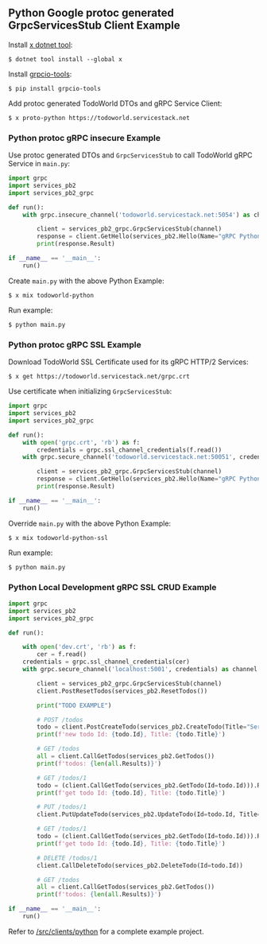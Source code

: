 
## Python Google protoc generated GrpcServicesStub Client Example

Install [x dotnet tool](https://docs.servicestack.net/dotnet-tool):
    
    $ dotnet tool install --global x 

Install [grpcio-tools](https://pypi.org/project/grpcio-tools/):

    $ pip install grpcio-tools

Add protoc generated TodoWorld DTOs and gRPC Service Client:

    $ x proto-python https://todoworld.servicestack.net

### Python protoc gRPC insecure Example

Use protoc generated DTOs and `GrpcServicesStub` to call TodoWorld gRPC Service in `main.py`:

```python
import grpc
import services_pb2
import services_pb2_grpc

def run():
    with grpc.insecure_channel('todoworld.servicestack.net:5054') as channel:

        client = services_pb2_grpc.GrpcServicesStub(channel)
        response = client.GetHello(services_pb2.Hello(Name="gRPC Python"))
        print(response.Result)

if __name__ == '__main__':
    run()
```

Create `main.py` with the above Python Example: 

    $ x mix todoworld-python

Run example:

    $ python main.py

### Python protoc gRPC SSL Example

Download TodoWorld SSL Certificate used for its gRPC HTTP/2 Services:

    $ x get https://todoworld.servicestack.net/grpc.crt 

Use certificate when initializing `GrpcServicesStub`:

```python
import grpc
import services_pb2
import services_pb2_grpc

def run():
    with open('grpc.crt', 'rb') as f:
        credentials = grpc.ssl_channel_credentials(f.read())
    with grpc.secure_channel('todoworld.servicestack.net:50051', credentials) as channel:

        client = services_pb2_grpc.GrpcServicesStub(channel)
        response = client.GetHello(services_pb2.Hello(Name="gRPC Python"))
        print(response.Result)

if __name__ == '__main__':
    run()
```

Override `main.py` with the above Python Example: 

    $ x mix todoworld-python-ssl

Run example:

    $ python main.py

### Python Local Development gRPC SSL CRUD Example

```python
import grpc
import services_pb2
import services_pb2_grpc

def run():

    with open('dev.crt', 'rb') as f:
        cer = f.read()
    credentials = grpc.ssl_channel_credentials(cer)
    with grpc.secure_channel('localhost:5001', credentials) as channel:

        client = services_pb2_grpc.GrpcServicesStub(channel)
        client.PostResetTodos(services_pb2.ResetTodos())

        print("TODO EXAMPLE")

        # POST /todos
        todo = client.PostCreateTodo(services_pb2.CreateTodo(Title="ServiceStack")).Result
        print(f'new todo Id: {todo.Id}, Title: {todo.Title}')

        # GET /todos
        all = client.CallGetTodos(services_pb2.GetTodos())
        print(f'todos: {len(all.Results)}')

        # GET /todos/1
        todo = (client.CallGetTodo(services_pb2.GetTodo(Id=todo.Id))).Result
        print(f'get todo Id: {todo.Id}, Title: {todo.Title}')

        # PUT /todos/1
        client.PutUpdateTodo(services_pb2.UpdateTodo(Id=todo.Id, Title='gRPC'))

        # GET /todos/1
        todo = (client.CallGetTodo(services_pb2.GetTodo(Id=todo.Id))).Result
        print(f'get todo Id: {todo.Id}, Title: {todo.Title}')

        # DELETE /todos/1
        client.CallDeleteTodo(services_pb2.DeleteTodo(Id=todo.Id))

        # GET /todos
        all = client.CallGetTodos(services_pb2.GetTodos())
        print(f'todos: {len(all.Results)}')

if __name__ == '__main__':
    run()
```

Refer to [/src/clients/python](https://github.com/NetCoreApps/todo-world/tree/master/src/clients/python)
for a complete example project.
